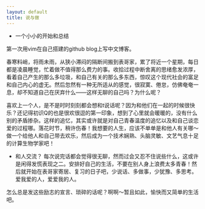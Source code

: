 ```yaml
---
layout: default
title: 说与做
---
```


 - 一个小小的开始和总结

第一次用vim在自己搭建的github blog上写中文博客。

春寒料峭，将雨未雨，从狭小滞闷的隔断间搬到表哥家，累了将近一个星期，每日都是凌晨睡觉，忙着做不值得那么费力的事。收拾过程中断舍离的思绪愈发浓厚，看着自己产生的那么多垃圾，和自己有关的那么多东西，惊叹这个现代社会的富足和自己内心的虚无。然后忽然有一种无所适从的感觉，很寂寞、倦怠，仿佛奄奄一息，却不知道自己在厌弃什么——这样无聊的自己吗？为什么呢？

喜欢上一个人，是不是时时刻刻都会想和t说话呢？因为和他们在一起的时候很快乐？还记得初识Q的也是很欢很逗的第一印象，想到了心里就会暖暖的，没有什么别的矛盾掺杂。这样的追忆，其实或许就是对自己青春温度的追忆以及和自己谈恋爱的过程哪。落花时节，稍许伤春！我想要的人生，应该不单单是和他人有关哪～做一个给他人和自己带去欢乐，然后成为一个技术娴熟、头脑灵敏、文艺气息十足的计算生物学家吧！


 - 和人交流？
每次说完话都会觉得很无聊，然而过会又忍不住说些什么，这或许是闲得发慌表现之二。安排好自己的生活，不要在别人身上浪费太多青春！然后就开始在表哥家寄居、复习的日子吧，少说话、多做事，少犹豫、多思考。爱我爱的人，爱爱我的人。

怎么总是发这些励志的宣言、琐碎的话呢？啊啊～暂且如此，愉快而又简单的生活吧。



